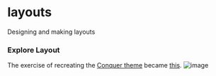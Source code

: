 # layouts
Designing and making layouts

### Explore Layout
The exercise of recreating the [Conquer theme](http://www.free-css.com/free-css-templates/page196/conquer) became [this](https://codepen.io/charlottejoy/pen/VyrNMB).
![image](https://user-images.githubusercontent.com/17909419/37234618-eb18b4d2-23c6-11e8-808f-53bba5d00d48.png)

